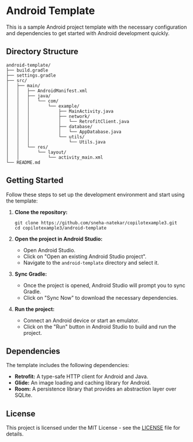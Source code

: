 # Android Template

This is a sample Android project template with the necessary configuration and dependencies to get started with Android development quickly.

## Directory Structure

```
android-template/
├── build.gradle
├── settings.gradle
├── src/
│   ├── main/
│   │   ├── AndroidManifest.xml
│   │   ├── java/
│   │   │   └── com/
│   │   │       └── example/
│   │   │           ├── MainActivity.java
│   │   │           ├── network/
│   │   │           │   └── RetrofitClient.java
│   │   │           ├── database/
│   │   │           │   └── AppDatabase.java
│   │   │           └── utils/
│   │   │               └── Utils.java
│   │   └── res/
│   │       └── layout/
│   │           └── activity_main.xml
└── README.md
```

## Getting Started

Follow these steps to set up the development environment and start using the template:

1. **Clone the repository:**
   ```
   git clone https://github.com/sneha-natekar/copilotexample3.git
   cd copilotexample3/android-template
   ```

2. **Open the project in Android Studio:**
   - Open Android Studio.
   - Click on "Open an existing Android Studio project".
   - Navigate to the `android-template` directory and select it.

3. **Sync Gradle:**
   - Once the project is opened, Android Studio will prompt you to sync Gradle.
   - Click on "Sync Now" to download the necessary dependencies.

4. **Run the project:**
   - Connect an Android device or start an emulator.
   - Click on the "Run" button in Android Studio to build and run the project.

## Dependencies

The template includes the following dependencies:

- **Retrofit:** A type-safe HTTP client for Android and Java.
- **Glide:** An image loading and caching library for Android.
- **Room:** A persistence library that provides an abstraction layer over SQLite.

## License

This project is licensed under the MIT License - see the [LICENSE](../LICENSE) file for details.

